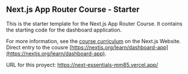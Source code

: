## Next.js App Router Course - Starter

This is the starter template for the Next.js App Router Course. It contains the starting code for the dashboard application.

For more information, see the [course curriculum](https://nextjs.org/learn) on the Next.js Website.
Direct entry to the cousre [https://nextjs.org/learn/dashboard-app](https://nextjs.org/learn/dashboard-app).


URL for this proyect: https://next-essentials-mm85.vercel.app/
